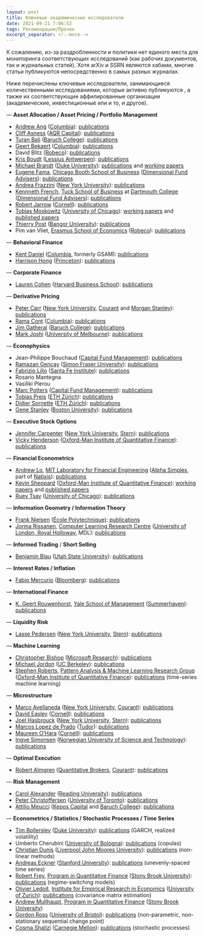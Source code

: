 ```yaml
---
layout: post
title: Ключевые академические исследователи
date: 2021-09-21 7:06:52
tags: Рекомендации/Прочее
excerpt_separator: <!--more-->
---
```

К сожалению, из-за раздробленности и политики нет единого места для мониторинга соответствующих исследований
(как рабочих документов, так и журнальных статей). Хотя arXiv и SSRN являются хабами, многие статьи публикуются непосредственно в самых разных журналах.

Ниже перечислены ключевые исследователи, занимающиеся количественными исследованиями, которые активно публикуются ,
а также их соответствующие аффилированные организации (академические, инвестиционные или и то, и другое).
<!--more-->



<p>&mdash; <strong>Asset Allocation / Asset Pricing / Portfolio Management</strong> </p>
<ul>
<li><a href="http://www.columbia.edu/~aa610/">Andrew Ang</a> (<a href="http://www.cfm.fr">Columbia</a>): <a href="http://papers.ssrn.com/sol3/cf_dev/AbsByAuth.cfm?per_id=94010">publications</a></li>
<li><a href="http://www.aqrcapital.com/cliff.htm">Cliff Asness</a> (<a href="http://aqr.com/">AQR Capital</a>): <a href="http://papers.ssrn.com/sol3/cf_dev/AbsByAuth.cfm?per_id=77768">publications</a></li>
<li><a href="http://faculty.baruch.cuny.edu/tbali/">Turan Bali</a> (<a href="http://www.baruch.cuny.edu/">Baruch College</a>): <a href="http://papers.ssrn.com/sol3/cf_dev/AbsByAuth.cfm?per_id=235620">publications</a></li>
<li><a href="http://www0.gsb.columbia.edu/faculty/gbekaert/">Geert Bekaert</a> (<a href="http://www.cfm.fr">Columbia</a>): <a href="http://www0.gsb.columbia.edu/faculty/gbekaert/research.html">publications</a></li>
<li>David Blitz (<a href="http://www.robeco.com">Robeco</a>): <a href="http://papers.ssrn.com/sol3/cf_dev/AbsByAuth.cfm?per_id=113731">publications</a></li>
<li><a href="http://www.econ.kuleuven.be/public/n06054/">Kris Boudt</a> (<a href="http://www.lessius.eu/english/">Lessius Antwerpen</a>): <a href="http://www.econ.kuleuven.be/public/n06054/">publications</a></li>
<li><a href="http://www.duke.edu/~mbrandt/">Michael Brandt</a> (<a href="http://www.duke.edu">Duke University</a>): <a href="http://www.duke.edu/~mbrandt/publications.html">publications</a> and <a href="http://www.duke.edu/~mbrandt/working.html">working papers</a></li>
<li><a href="http://www.chicagobooth.edu/faculty/bio.aspx?person_id=12824813568">Eugene Fama</a>, <a href="http://www.chicagobooth.edu">Chicago Booth School of Business</a> (<a href="http://www.dfaus.com/">Dimensional Fund Advisers</a>): <a href="http://papers.ssrn.com/sol3/cf_dev/AbsByAuth.cfm?per_id=998">publications</a></li>
<li><a href="http://www.econ.yale.edu/~af227/">Andrea Frazzini</a> (<a href="http://www.stern.nyu.edu/">New York University</a>): <a href="http://www.econ.yale.edu/~af227/">publications</a></li>
<li><a href="http://mba.tuck.dartmouth.edu/pages/faculty/ken.french/index.html">Kennneth French</a>, <a href="http://www.tuck.dartmouth.edu/">Tuck School of Business</a> at <a href="http://www.dartmouth.edu/">Dartmouth College</a> (<a href="http://www.dfaus.com/">Dimensional Fund Advisers</a>): <a href="http://papers.ssrn.com/sol3/cf_dev/AbsByAuth.cfm?per_id=1455">publications</a></li>
<li><a href="http://www.johnson.cornell.edu/Faculty-And-Research/Profile.aspx?id=raj15">Robert Jarrow</a> (<a href="http://www.johnson.cornell.edu">Cornell</a>): <a href="http://www.johnson.cornell.edu/Faculty-And-Research/Profile.aspx?id=raj15">publications</a></li>
<li><a href="http://faculty.chicagobooth.edu/tobias.moskowitz/index.html">Tobias Moskowitz</a> (<a href="http://www.chicagobooth.edu">University of Chicago</a>): <a href="http://faculty.chicagobooth.edu/tobias.moskowitz/research/papers.html">working papers</a> and <a href="http://faculty.chicagobooth.edu/tobias.moskowitz/research/index.html">published papers</a></li>
<li><a href="http://www.bangor.ac.uk/business/staff/theirry_post.php.en">Thierry Post</a> (<a href="http://www.bangor.ac.uk/">Bangor University</a>): <a href="http://www.bangor.ac.uk/business/staff/theirry_post.php.en">publications</a></li>
<li>Pim van Vliet, <a href="http://www.eur.nl/ese">Erasmus School of Economics</a> (<a href="http://www.robeco.com">Robeco</a>): <a href="http://papers.ssrn.com/sol3/cf_dev/AbsByAuth.cfm?per_id=296465">publications</a></li>
</ul>
<p>&mdash; <strong>Behavioral Finance</strong> </p>
<ul>
<li><a href="http://www.columbia.edu/~kd2371/">Kent Daniel</a> (<a href="http://www.cfm.fr">Columbia</a>, formerly GSAM): <a href="http://www.columbia.edu/~kd2371/#Publications">publications</a></li>
<li><a href="http://www.princeton.edu/~hhong/">Harrison Hong</a> (<a href="http://www.princeton.edu">Princeton</a>): <a href="http://www.princeton.edu/~hhong/">publications</a></li>
</ul>
<p>&mdash; <strong>Corporate Finance</strong></p>
<ul>
<li><a href="http://www.people.hbs.edu/lcohen">Lauren Cohen</a> (<a href="http://www.hbs.edu">Harvard Business School</a>): <a href="http://www.people.hbs.edu/lcohen">publications</a></li>
</ul>
<p>&mdash; <strong>Derivative Pricing</strong> </p>
<ul>
<li><a href="http://math.nyu.edu/research/carrp/">Peter Carr</a> (<a href="http://www.stern.nyu.edu/">New York University</a>, <a href="http://www.cims.nyu.edu/">Courant</a> and <a href="http://www.morganstanley.com/">Morgan Stanley</a>): <a href="http://math.nyu.edu/research/carrp/research.html">publications</a></li>
<li><a href="http://www.ieor.columbia.edu/fac-bios/cont/faculty.html">Rama Cont</a> (<a href="http://www.cfm.fr">Columbia</a>): <a href="http://papers.ssrn.com/sol3/cf_dev/AbsByAuth.cfm?per_id=1114">publications</a></li>
<li><a href="http://faculty.baruch.cuny.edu/jgatheral/">Jim Gatheral</a>  (<a href="http://www.baruch.cuny.edu/">Baruch College</a>): <a href="http://faculty.baruch.cuny.edu/jgatheral/">publications</a></li>
<li><a href="http://www.markjoshi.com/">Mark Joshi</a> (<a href="http://www.unimelb.edu.au/">University of Melbourne</a>): <a href="http://www.markjoshi.com/downloads/index.htm">publications</a></li>
</ul>
<p>&mdash; <strong>Econophysics</strong></p>
<ul>
<li>Jean-Philippe Bouchaud (<a href="http://www.cfm.fr">Capital Fund Management</a>): <a href="http://www.cfm.fr/us/publications.php">publications</a></li>
<li><a href="http://www.sfu.ca/~rgencay/">Ramazan Gençay</a> (<a href="http://www.sfu.ca/">Simon Fraser University</a>): <a href="http://www.sfu.ca/~rgencay/jarticles.html">publications</a></li>
<li><a href="http://www.santafe.edu/about/people/profile/Fabrizio%20Lillo">Fabrizio Lillo</a> (<a href="http://www.santafe.edu">Santa Fe Institute</a>): <a href="http://www.informatik.uni-trier.de/~ley/db/indices/a-tree/l/Lillo:Fabrizio.html">publications</a></li>
<li>Rosario Mantegna</li>
<li>Vasiliki Plerou</li>
<li><a href="http://ideas.repec.org/e/ppo42.html">Marc Potters</a> (<a href="http://www.cfm.fr">Capital Fund Management</a>): <a href="http://www.cfm.fr/us/publications.php">publications</a> </li>
<li><a href="http://www.tobiaspreis.de">Tobias Preis</a> (<a href="http://www.soms.ethz.ch">ETH Zürich</a>): <a href="http://www.tobiaspreis.de/econophysics.html">publications</a></li>
<li><a href="http://www.er.ethz.ch/people/sornette">Didier Sornette</a> (<a href="http://www.er.ethz.ch">ETH Zürich</a>): <a href="http://www.er.ethz.ch/publications">publications</a></li>
<li><a href="http://polymer.bu.edu/hes">Gene Stanley</a> (<a href="http://www.bu.edu/">Boston University</a>): <a href="http://polymer.bu.edu/~hes/econophysics">publications</a></li>
</ul>
<p>&mdash; <strong>Executive Stock Options</strong> </p>
<ul>
<li><a href="http://people.stern.nyu.edu/jcarpen0/">Jennifer Carpenter</a> (<a href="http://www.stern.nyu.edu/">New York University</a>, <a href="http://www.stern.nyu.edu/">Stern</a>): <a href="http://people.stern.nyu.edu/jcarpen0/main.htm#research">publications</a></li>
<li><a href="http://www.oxford-man.ox.ac.uk/people/members_henderson.html">Vicky Henderson</a> (<a href="http://www.oxford-man.ox.ac.uk/index.html">Oxford-Man Institute of Quantitative Finance<a>): <a href="http://users.ox.ac.uk/~oxma0006/">publications</a>
  </p>
  
  </li>
</ul>
  
<p>&mdash; <strong>Financial Econometrics</strong></p>
<ul>
<li><a href="http://web.mit.edu/alo/www/">Andrew Lo</a>, <a href="http://lfe.mit.edu/">MIT Laboratory for Financial Engineering</a> (<a href="http://www.alphasimplex.com/">Alpha Simplex</a></strong>, part of <a href="http://www.globalam.natixis.com/en/index.php">Natixis</a>): <a href="http://web.mit.edu/alo/www/articles.html">publications</a></li>
<li><a href="http://www.kevinsheppard.com/">Kevin Sheppard</a> (<a href="http://www.oxford-man.ox.ac.uk/index.html">Oxford-Man Institute of Quantitative Finance<a>): <a href="http://www.kevinsheppard.com/wiki/Working_Papers">working papers</a> and <a href="http://www.kevinsheppard.com/wiki/Published_Papers">published papers</a></li>
<li><a href="http://www.chicagobooth.edu/faculty/bio.aspx?person_id=12825860096">Ruey Tsay</a> (<a href="http://www.chicagobooth.edu">University of Chicago</a>): <a href="http://www.lib.uchicago.edu/e/busecon/busfac/Tsay.html">publications</a>
  </p>
  
  </li>
</ul>
<p>&mdash; <strong>Information Geometry / Information Theory</strong></p>
<ul>
<li><a href="http://www.lix.polytechnique.fr/~nielsen/">Frank Nielsen</a> (<a href="http://www.polytechnique.fr/jsp/accueil.jsp?CODE=36392593&amp;LANGUE=1">École Polytechnique</a>): <a href="http://www.lix.polytechnique.fr/~nielsen/">publications</a></li>
<li><a href="http://www.mdl-research.org/jorma.rissanen/">Jorma Rissanen</a>, <a href="http://www.clrc.rhul.ac.uk/">Computer Learning Research Centre</a> (<a href="http://www.rhul.ac.uk/home.aspx">University of London, Royal Holloway</a>, MDL): <a href="http://www.informatik.uni-trier.de/~ley/db/indices/a-tree/r/Rissanen:Jorma.html">publications</a></li>
</ul>
<p>&mdash; <strong>Informed Trading</strong> / <strong>Short Selling</strong> </p>
<ul>
<li><a href="http://sites.google.com/site/blaufinance/">Benjamin Blau</a> (<a href="http://huntsman.usu.edu">Utah State University</a>): <a href="http://papers.ssrn.com/sol3/cf_dev/AbsByAuth.cfm?per_id=608347">publications</a></li>
</ul>
<p>&mdash; <strong>Interest Rates / Inflation</strong></p>
<ul>
<li><a href="http://www.fabiomercurio.it/">Fabio Mercurio</a> (<a href="http://www.bloomberg.com/">Bloomberg</a>): <a href="http://www.fabiomercurio.it/publications.html">publications</a></li>
</ul>
<p>&mdash; <strong>International Finance</strong> </p>
<ul>
<li><a href="http://som.yale.edu/~geert/">K. Geert Rouwenhorst</a>, <a href="http://som.yale.edu">Yale School of Management</a> (<a href="http://www.summerhavenim.com">Summerhaven</a>): <a href="http://som.yale.edu/~geert/Papers.html">publications</a></li>
</ul>
<p>&mdash; <strong>Liquidity Risk</strong></p>
<ul>
<li><a href="http://pages.stern.nyu.edu/~lpederse/">Lasse Pedersen</a> (<a href="http://www.stern.nyu.edu/">New York University</a>, <a href="http://www.stern.nyu.edu/">Stern</a>): <a href="http://www.stern.nyu.edu/~lpederse/research.htm">publications</a></li>
</ul>
<p>&mdash; <strong>Machine Learning</strong></p>
<ul>
<li><a href="http://research.microsoft.com/en-us/um/people/cmbishop/">Christopher Bishop</a> (<a href="http://research.microsoft.com/en-us/">Microsoft Research</a>): <a href="http://research.microsoft.com/en-us/um/people/cmbishop/publications.htm">publications</a></li>
<li><a href="http://www.cs.berkeley.edu/~jordan">Michael Jordon</a> (<a href="http://www.cs.berkeley.edu">UC Berkeley</a>): <a href="http://www.cs.berkeley.edu/~jordan/publications.html">publications</a></li>
<li><a href="http://www.robots.ox.ac.uk/~sjrob/">Stephen Roberts</a>, <a href="http://www.robots.ox.ac.uk/~parg/">Pattern Analysis &amp; Machine Learning Research Group</a> (<a href="http://www.oxford-man.ox.ac.uk/index.html">Oxford-Man Institute of Quantitative Finance<a>): <a href="http://www.robots.ox.ac.uk/~parg/publications.html">publications</a> (time-series machine learning)</li>
</ul>
<p>&mdash; <strong>Microstructure</strong></p>
<ul>
<li><a href="http://math.nyu.edu/faculty/avellane/">Marco Avellaneda</a> (<a href="http://www.stern.nyu.edu/">New York University</a>, <a href="http://www.cims.nyu.edu/">Courant</a>): <a href="http://math.nyu.edu/faculty/avellane/Papers.html">publications</a></li>
<li><a href="http://www.arts.cornell.edu/econ/deasley">David Easley</a> (<a href="http://www.johnson.cornell.edu">Cornell</a>): <a href="http://papers.ssrn.com/sol3/cf_dev/AbsByAuth.cfm?per_id=58370l">publications</a></li>
<li><a href="http://pages.stern.nyu.edu/~jhasbrou/">Joel Hasbrouck</a> (<a href="http://www.stern.nyu.edu/">New York University</a>, <a href="http://www.stern.nyu.edu/">Stern</a>): <a href="http://pages.stern.nyu.edu/~jhasbrou/Research/WorkingPaperIndex.htm">publications</a></li>
<li><a href="http://home.comcast.net/~lemavia/index.html">Marcos Lopez de Prado</a> (<a href="https://www.tudorfunds.com">Tudor</a>): <a href="http://papers.ssrn.com/sol3/cf_dev/AbsByAuth.cfm?per_id=434076">publications</a></li>
<li><a href="http://www.johnson.cornell.edu/Faculty-And-Research/Profile.aspx?id=mo19">Maureen O&#8217;Hara</a> (<a href="http://www.johnson.cornell.edu">Cornell</a>): <a href="http://papers.ssrn.com/sol3/cf_dev/AbsByAuth.cfm?per_id=434076p">publications</a></li>
<li><a href="http://web.phys.ntnu.no/~ingves/">Ingve Simonsen</a> (<a href="http://www.ntnu.no/">Norwegian University of Science and Technology</a>): <a href="http://web.phys.ntnu.no/~ingves/Science/Publications/">publications</a></li>
</ul>
<p>&mdash; <strong>Optimal Execution</strong></p>
<ul>
<li><a href="http://www.courant.nyu.edu/~almgren/">Robert Almgren</a> (<a href="http://quantitativebrokers.com/">Quantitative Brokers</a>, <a href="http://www.cims.nyu.edu/">Courant</a>): <a href="http://www.courant.nyu.edu/~almgren/pubs.html">publications</a></li>
</ul>
<p>&mdash; <strong>Risk Management</strong> </p>
<ul>
<li><a href="http://www.icmacentre.ac.uk/about_us/academic_staff/professor_carol_alexander">Carol Alexander</a> (<a href="http://www.reading.ac.uk/">Reading University</a>): <a href="http://www.carolalexander.org/research.php">publications</a></li>
<li><a href="http://www.christoffersen.com/">Peter Christoffersen</a> (<a href="http://www.rotman.utoronto.ca">University of Toronto</a>): <a href="http://www.christoffersen.com/pc_research.asp">publications</a></li>
<li><a href="http://www.symmys.com/attilio-meucci/resume">Attilio Meucci</a> (<a href="https://www.keposcapital.com/">Kepos Capital</a> and <a href="http://www.baruch.cuny.edu/">Baruch College</a>): <a href="http://www.symmys.com/attilio-meucci/publications">publications</a></li>
</ul>
<p>&mdash; <strong>Econometrics / Statistics / Stochastic Processes / Time Series</strong></p>
<ul>
<li><a href="http://public.econ.duke.edu/Econ/Faculty/Users//tbollerslev.html">Tim Bollerslev</a> (<a href="http://www.duke.edu">Duke University</a>): <a href="http://papers.ssrn.com/sol3/cf_dev/AbsByAuth.cfm?per_id=17698">publications</a> (GARCH, realized volatility)</li>
<li>Umberto Cherubini (<a href="http://www.eng.unibo.it">University of Bologna</a>): <a href="http://papers.ssrn.com/sol3/cf_dev/AbsByAuth.cfm?per_id=269869">publications</a> (copulas)</li>
<li><a href="http://www.dunis.co.uk/">Christian Dunis</a> (<a href="http://www.ljmu.ac.uk/">Liverpool John Moores University</a>): <a href="http://www.dunis.co.uk/publications.html">publications</a> (non-linear methods)</li>
<li><a href="http://www.eckner.com/index.html">Andreas Eckner</a> (<a href="http://www.stanford.edu/">Stanford University</a>): <a href="http://www.eckner.com/research.html">publications</a> (unevenly-spaced time series)</li>
<li><a href="http://www.ams.sunysb.edu/~frey/">Robert Frey</a>, <a href="http://www.ams.sunysb.edu/~frey/QuantitativeFinance">Program in  Quantitative Finance</a> (<a href="http://www.stonybrook.edu/">Stony Brook University</a>): <a href="http://www.ams.sunysb.edu/~frey/Research/index.html">publications</a> (regime-switching models)</li>
<li><a href="http://www.ledoit.net/index.htm">Olivier Ledoit</a>, <a href="http://www.iew.uzh.ch/index_en.html">Institute for Empirical Research in Economics</a> (<a href="http://www.uzh.ch/index_en.html">University of Zurich</a>): <a href="http://www.ledoit.net/research.htm">publications</a> (covariance matrix estimation)</li>
<li><a href="http://pw1.netcom.com/~amullhau/DEFAULT.HTM">Andrew Mullhaupt</a>, <a href="http://www.ams.sunysb.edu/~frey/QuantitativeFinance">Program in  Quantitative Finance</a> (<a href="http://www.stonybrook.edu/">Stony Brook University</a>)</li>
<li><a href="http://gordonjross.co.uk/">Gordon Ross</a> (<a href="http://www.bris.ac.uk/">University of Bristol</a>): <a href="http://gordonjross.co.uk/publications.html">publications</a> (non-parametric, non-stationary sequential change point)</li>
<li><a href="http://ideas.repec.org/e/ppo42.html">Cosma Shalizi</a> (<a href="http://www.stat.cmu.edu/">Carnegie Mellon</a>): <a href="http://www.cscs.umich.edu/~crshalizi/research/">publications</a> (stochastic processes)</li>
</ul>
